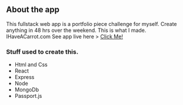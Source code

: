 ## About the app

This fullstack web app is a portfolio piece challenge for myself. Create anything in 48 hrs over the weekend. This is what I made.
IHaveACarrot.com
See app live here > [Click Me!](https://IHaveACarrot.com)

### Stuff used to create this.

- Html and Css
- React
- Express
- Node
- MongoDb
- Passport.js
